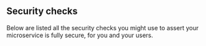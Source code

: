 
## Security checks

Below are listed all the security checks you might use to assert your microservice
is fully secure, for you and your users.
